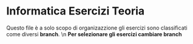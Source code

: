 # Informatica Esercizi Teoria
Questo file è a solo scopo di organizazzione gli esercizi sono classificati come diversi **branch**. \n
**Per selezionare gli esercizi cambiare branch**
